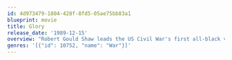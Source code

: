 ```yaml
---
id: 4d973479-1804-428f-8fd5-05ae75bb83a1
blueprint: movie
title: Glory
release_date: '1989-12-15'
overview: "Robert Gould Shaw leads the US Civil War's first all-black volunteer company, fighting prejudices of both his own Union army and the Confederates."
genres: '[{"id": 10752, "name": "War"}]'
---
```

